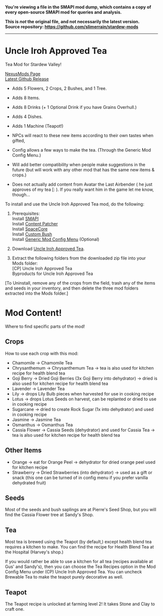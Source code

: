 **You're viewing a file in the SMAPI mod dump, which contains a copy of every open-source SMAPI mod
for queries and analysis.**

**This is _not_ the original file, and not necessarily the latest version.**  
**Source repository: https://github.com/slimerrain/stardew-mods**

----

# Uncle Iroh Approved Tea 

Tea Mod for Stardew Valley!  

[NexusMods Page](https://www.nexusmods.com/stardewvalley/mods/22376)  
[Latest Github Release](https://github.com/slimerrain/stardew-mods/releases/tag/uncle-iroh-approved-tea-1.1.3)  
  
- Adds 5 Flowers, 2 Crops, 2 Bushes, and 1 Tree.  
- Adds 8 Items.  
- Adds 8 Drinks (+ 1 Optional Drink if you have Grains Overhull.)  
- Adds 4 Dishes.  
- Adds 1 Machine (Teapot!)  
  
- NPCs will react to these new items according to their own tastes when gifted,  
- Config allows a few ways to make the tea. (Through the Generic Mod Config Menu﻿.)  

- Will add better compatibility when people make suggestions in the future (but will work with any other mod that has the same new items & crops.)  
- Does not actually add content from Avatar the Last Airbender ( he just approves of my tea [:  ). If you really want him in the game let me know, though...  
  
To install and use the Uncle Iroh Approved Tea mod, do the following:  
  
1. Prerequisites:  
Install [SMAPI](https://www.nexusmods.com/stardewvalley/mods/2400)  
Install [Content Patcher](https://www.nexusmods.com/stardewvalley/mods/1915)  
Install [SpaceCore](https://www.nexusmods.com/stardewvalley/mods/1348)  
Install [Custom Bush](https://www.nexusmods.com/stardewvalley/mods/20619)  
Install [Generic Mod Config Menu](https://www.nexusmods.com/stardewvalley/mods/5098) (Optional)  
  
2. Download [Uncle Iroh Approved Tea](https://www.nexusmods.com/stardewvalley/mods/22376).  
  
3. Extract the following folders from the downloaded zip file into your Mods folder:  
[CP] Uncle Iroh Approved Tea  
Byproducts for Uncle Iroh Approved Tea  
  
[To Uninstall, remove any of the crops from the field, trash any of the items and seeds in your inventory, and then delete the three mod folders extracted into the Mods folder.]  
  
# Mod Content!  

Where to find specific parts of the mod!  

## Crops

How to use each crop with this mod:
- Chamomile -> Chamomile Tea 
- Chrysanthemum -> Chrysanthemum Tea -> tea is also used for kitchen recipe for health blend tea
- Goji Berry -> Dried Goji Berries (3x Goji Berry into dehydrator) -> dried is also used for kitchen recipe for health blend tea
- Lavender -> Lavender Tea
- Lily -> drops Lily Bulb pieces when harvested for use in cooking recipe
- Lotus -> drops Lotus Seeds on harvest, can be replanted or dried to use in cooking recipe
- Sugarcane -> dried to create Rock Sugar (1x into dehydrator) and used in cooking recipe
- Jasmine -> Jasmine Tea
- Osmanthus -> Osmanthus Tea
- Cassia Flower -> Cassia Seeds (dehydrator) and used for Cassia Tea -> tea is also used for kitchen recipe for health blend tea

## Other Items

- Orange -> eat for Orange Peel -> dehydrator for dried orange peel used for kitchen recipe
- Strawberry -> Dried Strawberries (into dehydrator) -> used as a gift or snack (this one can be turned of in config menu if you prefer vanilla dehydrated fruit)  

## Seeds

Most of the seeds and bush saplings are at Pierre's Seed Shop, but you will find the Cassia Flower tree at Sandy's Shop.  

## Tea

Most tea is brewed using the Teapot (by default,) except health blend tea requires a kitchen to make. You can find the recipe for Health Blend Tea at the Hospital (Harvey's shop.)  

If you would rather be able to use a kitchen for all tea (recipes available at Gus' and Sandy's), then you can choose the Tea Recipes option in the Mod Config Menu under (CP) Uncle Iroh Approved Tea. You can uncheck Brewable Tea to make the teapot purely decorative as well.  

## Teapot

The Teapot recipe is unlocked at farming level 2! It takes Stone and Clay to craft one.  